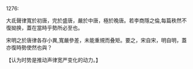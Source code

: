 1276:

大氐聲律寬於初唐，完於盛唐，嚴於中唐，極於晚唐。若李商隱之倫,每篇秩然不復拗换，蓋在當時乎勢所必至也。

宋明之於唐律各存小異,寬嚴參差，未能重規而叠矩。要之，宋自宋，明自明，蓋亦復時勢使然也與？

【认为时势是推动声律宽严变化的动力。】